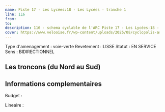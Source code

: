 ```yaml
---
name: Piste 17 - Les Lycées:18 - Les Lycées - tranche 1 
line: 116
from: 
to:  
description: 116 - schema cyclable de l'ARC Piste 17 - Les Lycées:18 - Les Lycées - tranche 1 
cover: https://www.velooise.fr/wp-content/uploads/2025/08/cyclopolis-arc-116.jpg
---
```

Type d'amenagement : voie-verte
Revetement : LISSE
Statut : EN SERVICE
Sens : BIDIRECTIONNEL
## Les troncons (du Nord au Sud)

## Informations complementaires

Budget  : 

Lineaire :

